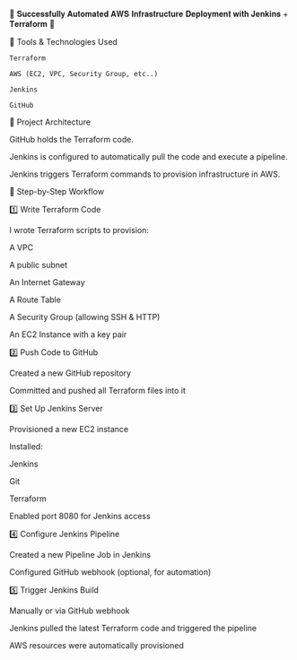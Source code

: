 🚀 𝐒𝐮𝐜𝐜𝐞𝐬𝐬𝐟𝐮𝐥𝐥𝐲 𝐀𝐮𝐭𝐨𝐦𝐚𝐭𝐞𝐝 𝐀𝐖𝐒 𝐈𝐧𝐟𝐫𝐚𝐬𝐭𝐫𝐮𝐜𝐭𝐮𝐫𝐞 𝐃𝐞𝐩𝐥𝐨𝐲𝐦𝐞𝐧𝐭 𝐰𝐢𝐭𝐡 𝐉𝐞𝐧𝐤𝐢𝐧𝐬 + 𝐓𝐞𝐫𝐫𝐚𝐟𝐨𝐫𝐦 🎯

🔧 Tools & Technologies Used

    Terraform
    
    AWS (EC2, VPC, Security Group, etc..)

    Jenkins

    GitHub
    
    
    
📌 Project Architecture

GitHub holds the Terraform code.

Jenkins is configured to automatically pull the code and execute a pipeline.

Jenkins triggers Terraform commands to provision infrastructure in AWS.

🚀 Step-by-Step Workflow

1️⃣ Write Terraform Code

I wrote Terraform scripts to provision:

A VPC

A public subnet

An Internet Gateway

A Route Table

A Security Group (allowing SSH & HTTP)

An EC2 Instance with a key pair

2️⃣ Push Code to GitHub

Created a new GitHub repository

Committed and pushed all Terraform files into it

3️⃣ Set Up Jenkins Server

Provisioned a new EC2 instance

Installed:

Jenkins

Git

Terraform

Enabled port 8080 for Jenkins access

4️⃣ Configure Jenkins Pipeline

Created a new Pipeline Job in Jenkins

Configured GitHub webhook (optional, for automation)

5️⃣ Trigger Jenkins Build

Manually or via GitHub webhook

Jenkins pulled the latest Terraform code and triggered the pipeline

AWS resources were automatically provisioned




